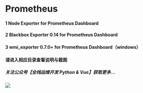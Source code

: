 # Prometheus
#### 1 Node Exporter for Prometheus Dashboard
#### 2 Blackbox Exporter 0.14 for Prometheus Dashboard
#### 3 wmi_exporter 0.7.0+ for Prometheus Dashboard（windows）

#### 请进入相应目录查看说明与截图

##### 关注公众号【**全栈运维开发 Python & Vue**】获取更多...
![](https://starsl.cn/static/img/qr.png)
